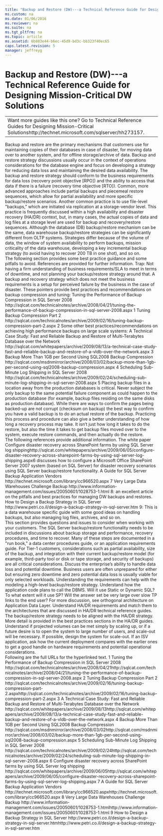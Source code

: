 ```yaml
---
title: "Backup and Restore (DW)---a Technical Reference Guide for Designing Mission-Critical DW Solutions"
ms.custom: na
ms.date: 01/06/2016
ms.reviewer: na
ms.suite: na
ms.tgt_pltfrm: na
ms.topic: article
ms.assetid: 6b883e44-b6ec-45d9-bd3c-bb323f40ec65
caps.latest.revision: 5
manager: jeffreyg
---
```

# Backup and Restore (DW)---a Technical Reference Guide for Designing Mission-Critical DW Solutions
<?xml version="1.0" encoding="utf-8"?>
<developerConceptualDocument xmlns="http://ddue.schemas.microsoft.com/authoring/2003/5" xmlns:xlink="http://www.w3.org/1999/xlink" xmlns:xsi="http://www.w3.org/2001/XMLSchema-instance" xsi:schemaLocation="http://ddue.schemas.microsoft.com/authoring/2003/5 http://clixdevr3.blob.core.windows.net/ddueschema/developer.xsd">
  <introduction>
    <table xmlns:caps="http://schemas.microsoft.com/build/caps/2013/11">
      <tbody>
        <tr>
          <TD>
            <para>
              <embeddedLabel>Want more guides like this one?</embeddedLabel> Go to <externalLink><linkText>Technical Reference Guides for Designing Mission-Critical Solutions</linkText><linkUri>http://technet.microsoft.com/sqlserver/hh273157</linkUri></externalLink>.</para>
          </TD>
        </tr>
      </tbody>
    </table>
    <para>Backup and restore are the primary mechanisms that customers use for maintaining copies of their databases in case of disaster, for moving data over to another system, and for offline storage/archive of data. Backup and restore strategy discussions usually occur in the context of operations considerations for the database engine and focus on developing a strategy for reducing data loss and maintaining the desired data availability. The backup and restore strategy should conform to the business requirements for data loss (recovery point objective [RPO]) and the ability to access that data if there is a failure (recovery time objective [RTO]).</para>
    <para>Common, more advanced approaches include partial backups and piecemeal restore sequences, which allow for partial availability and more specific backup/restore scenarios. Another common practice is to use file-level "backups," which are initiated via replication at a storage-vendor level. This practice is frequently discussed within a high availability and disaster recovery (HA/DR) context, but, in many cases, the actual copies of data and log files at a storage level are used for backup and recovery/restore sequences.</para>
    <para>Although the database (DB) backup/restore mechanism can be the same, data warehouse backup/restore strategies can be significantly different from OLTP systems. Strategies differ because of the volume of data, the window of system availability to perform backups, mission criticality of the data warehouse, developing a key incremental backup strategy (to avoid having to recover 200 TB in one shot), and so on.</para>
  </introduction>
  <section>
    <title>Best Practices</title>
    <content>
      <para>The following section provides some best practice guidance and some pitfalls to avoid. References are provided for further information.</para>
      <list class="bullet">
        <listItem>
          <para>Trap: Not having a firm understanding of business requirements/SLA to meet in terms of downtime, and not planning your backup/restore strategy around that. A backup and recovery strategy which does not meet the business requirements is a setup for perceived failure by the business in the case of disaster.</para>
        </listItem>
        <listItem>
          <para>These pointers provide best practices and recommendations on backup compression and tuning:</para>
          <list class="bullet">
            <listItem>
              <para>
                <externalLink>
                  <linkText>Tuning the Performance of Backup Compression in SQL Server 2008</linkText>
                  <linkUri>http://sqlcat.com/technicalnotes/archive/2008/04/21/tuning-the-performance-of-backup-compression-in-sql-server-2008.aspx</linkUri>
                </externalLink>
                <superscript>1</superscript>
              </para>
            </listItem>
            <listItem>
              <para>
                <externalLink>
                  <linkText>Tuning Backup Compression Part 2</linkText>
                  <linkUri>http://sqlcat.com/technicalnotes/archive/2009/02/16/tuning-backup-compression-part-2.aspx</linkUri>
                </externalLink>
                <superscript>2</superscript>
              </para>
            </listItem>
          </list>
        </listItem>
        <listItem>
          <para>Some other best practices/recommendations on achieving high performance backups on large scale systems:</para>
          <list class="bullet">
            <listItem>
              <para>
                <externalLink>
                  <linkText>A Technical Case Study: Fast and Reliable Backup and Restore of Multi-Terabytes Database over the Network</linkText>
                  <linkUri>http://sqlcat.com/whitepapers/archive/2009/08/13/a-technical-case-study-fast-and-reliable-backup-and-restore-of-a-vldb-over-the-network.aspx</linkUri>
                </externalLink>
                <superscript>3</superscript>
              </para>
            </listItem>
            <listItem>
              <para>
                <externalLink>
                  <linkText>Backup More Than 1GB per Second Using SQL2008 Backup Compression</linkText>
                  <linkUri>http://sqlcat.com/msdnmirror/archive/2008/03/02/backup-more-than-1gb-per-second-using-sql2008-backup-compression.aspx</linkUri>
                </externalLink>
                <superscript>4</superscript>
              </para>
            </listItem>
            <listItem>
              <para>
                <externalLink>
                  <linkText>Scheduling Sub-Minute Log Shipping in SQL Server 2008</linkText>
                  <linkUri>http://sqlcat.com/technicalnotes/archive/2009/02/24/scheduling-sub-minute-log-shipping-in-sql-server-2008.aspx</linkUri>
                </externalLink>
                <superscript>5</superscript>
              </para>
            </listItem>
          </list>
        </listItem>
        <listItem>
          <para>Placing backup files in a location away from the production databases is critical. Never subject the only backup to the same potential failure component as could happen to the production database (for example, backup files residing on the same disks as production database).</para>
        </listItem>
        <listItem>
          <para>While there are ways to confirm the pages being backed-up are not corrupt (checksum on backup) the best way to confirm you have a valid backup is to do an actual restore of the backup. Practicing this process and procedure can also give a better understanding of how long a recovery process may take. It isn’t just how long it takes to do the restore, but also the time it takes to get backup files moved over to the system, execute restore commands, and then actually do the restore.</para>
        </listItem>
      </list>
    </content>
  </section>
  <section>
    <title>Case Studies and References</title>
    <content>
      <para>The following references provide additional information.</para>
      <list class="bullet">
        <listItem>
          <para>The white paper <externalLink><linkText>Configure disaster recovery across SharePoint farms by using SQL Server log shipping</linkText><linkUri>http://sqlcat.com/whitepapers/archive/2009/06/05/configure-disaster-recovery-across-sharepoint-farms-by-using-sql-server-log-shipping.aspx</linkUri></externalLink><superscript>6</superscript> discusses how to configure a Microsoft Office SharePoint Server 2007 system (based on SQL Server) for disaster recovery scenarios using SQL Server backup/restore functionality.</para>
        </listItem>
        <listItem>
          <para>
            <externalLink>
              <linkText>A Guide for SQL Server Backup Application Vendors</linkText>
              <linkUri>http://technet.microsoft.com/library/cc966520.aspx</linkUri>
            </externalLink>
            <superscript>7</superscript>
          </para>
        </listItem>
        <listItem>
          <para>
            <externalLink>
              <linkText>Very Large Data Warehouses Challenge Backup</linkText>
              <linkUri>http://www.information-management.com/issues/20050601/1028753-1.html</linkUri>
            </externalLink>
            <superscript>8</superscript>: an excellent article on the pitfalls and best practices for managing DW backups and restores.</para>
        </listItem>
        <listItem>
          <para>
            <externalLink>
              <linkText>How to Design a Backup Strategy in SQL Server</linkText>
              <linkUri>http://www.petri.co.il/design-a-backup-strategy-in-sql-server.htm</linkUri>
            </externalLink>
            <superscript>9</superscript>: This is a data warehouse specific guide with some good ideas on handling backups, but also managing log files, archives, and so on.</para>
        </listItem>
      </list>
    </content>
  </section>
  <section>
    <title>Questions and Considerations</title>
    <content>
      <para>This section provides questions and issues to consider when working with your customers.</para>
      <list class="bullet">
        <listItem>
          <para>The SQL Server backup/restore functionality needs to be included in discussions about backup storage and performance, recovery procedures, and time to recover. Many of these steps are documented in a "run book," a data center procedures guide, or an application requirements guide. For Tier-1 customers, considerations such as partial availability, size of the backup, and integration with their current backup/restore model (for example, third-party tool or disk or tape storage, and security of backups) are all critical considerations.</para>
        </listItem>
        <listItem>
          <para>Discuss the enterprise’s ability to handle data loss and potential downtime. Business users are often unprepared for either but ensuring zero downtime and zero potential data loss is usually viable for only selected workloads. Understanding the requirements can help with the modeling a high-level backup/restore strategy.</para>
        </listItem>
        <listItem>
          <para>Understand how the application code plans to call the DBMS. Will it use Static or Dynamic SQL? To what extent will it use SP? Will the answer set be very large over slow TP links to the end user? For more discussion, see orthogonal architecture on Application Data Layer.</para>
        </listItem>
        <listItem>
          <para>Understand HA/DR requirements and match them to the architectures that are discussed in HA/DR technical reference guides. The backup/restore strategy needs to be aligned with the HA/DR strategy. More detail is provided in the best practices sections in the HA/DR guides.</para>
        </listItem>
        <listItem>
          <para>Understand if projected volumes can be met simply by scaling up, or if a future desire is to open the system to large number of users, and scale-out will be necessary. If possible, design the system for scale-out.</para>
        </listItem>
        <listItem>
          <para>If an ISV application, ask how the current deployment compares with the earlier ones to get a good handle on hardware requirements and potential operational considerations.</para>
        </listItem>
      </list>
    </content>
  </section>
  <section>
    <title>Appendix</title>
    <content>
      <para>Following are the full URLs for the hyperlinked text.</para>
      <para>
        <superscript>1</superscript> Tuning the Performance of Backup Compression in SQL Server 2008  <externalLink><linkText>http://sqlcat.com/technicalnotes/archive/2008/04/21</linkText><linkUri>http://sqlcat.com/technicalnotes/archive/2008/04/21/tuning-the-performance-of-backup-compression-in-sql-server-2008.aspx</linkUri></externalLink></para>
      <para>
        <superscript>2</superscript> Tuning Backup Compression Part 2  <externalLink><linkText>http://sqlcat.com/technicalnotes/archive/2009/02/16/tuning-backup-compression-part-2.aspx</linkText><linkUri>http://sqlcat.com/technicalnotes/archive/2009/02/16/tuning-backup-compression-part-2.aspx</linkUri></externalLink></para>
      <para>
        <superscript>3</superscript> A Technical Case Study: Fast and Reliable Backup and Restore of Multi-Terabytes Database over the Network  <externalLink><linkText>http://sqlcat.com/whitepapers/archive/2009/08/13</linkText><linkUri>http://sqlcat.com/whitepapers/archive/2009/08/13/a-technical-case-study-fast-and-reliable-backup-and-restore-of-a-vldb-over-the-network.aspx</linkUri></externalLink></para>
      <para>
        <superscript>4</superscript> Backup More Than 1GB per Second Using SQL2008 Backup Compression  <externalLink><linkText>http://sqlcat.com/msdnmirror/archive/2008/03/02</linkText><linkUri>http://sqlcat.com/msdnmirror/archive/2008/03/02/backup-more-than-1gb-per-second-using-sql2008-backup-compression.aspx</linkUri></externalLink></para>
      <para>
        <superscript>5</superscript> Scheduling Sub-Minute Log Shipping in SQL Server 2008  <externalLink><linkText>http://sqlcat.com/technicalnotes/archive/2009/02/24</linkText><linkUri>http://sqlcat.com/technicalnotes/archive/2009/02/24/scheduling-sub-minute-log-shipping-in-sql-server-2008.aspx</linkUri></externalLink></para>
      <para>
        <superscript>6</superscript> Configure disaster recovery across SharePoint farms by using SQL Server log shipping  <externalLink><linkText>http://sqlcat.com/whitepapers/archive/2009/06/05</linkText><linkUri>http://sqlcat.com/whitepapers/archive/2009/06/05/configure-disaster-recovery-across-sharepoint-farms-by-using-sql-server-log-shipping.aspx</linkUri></externalLink></para>
      <para>
        <superscript>7</superscript> A Guide for SQL Server Backup Application Vendors  <externalLink><linkText>http://technet.microsoft.com/library/cc966520.aspx</linkText><linkUri>http://technet.microsoft.com/library/cc966520.aspx</linkUri></externalLink></para>
      <para>
        <superscript>8</superscript> Very Large Data Warehouses Challenge Backup  <externalLink><linkText>http://www.information-management.com/issues/20050601/1028753-1.html</linkText><linkUri>http://www.information-management.com/issues/20050601/1028753-1.html</linkUri></externalLink></para>
      <para>
        <superscript>9</superscript> How to Design a Backup Strategy in SQL Server  <externalLink><linkText>http://www.petri.co.il/design-a-backup-strategy-in-sql-server.htm</linkText><linkUri>http://www.petri.co.il/design-a-backup-strategy-in-sql-server.htm</linkUri></externalLink></para>
    </content>
  </section>
  <relatedTopics />
</developerConceptualDocument>